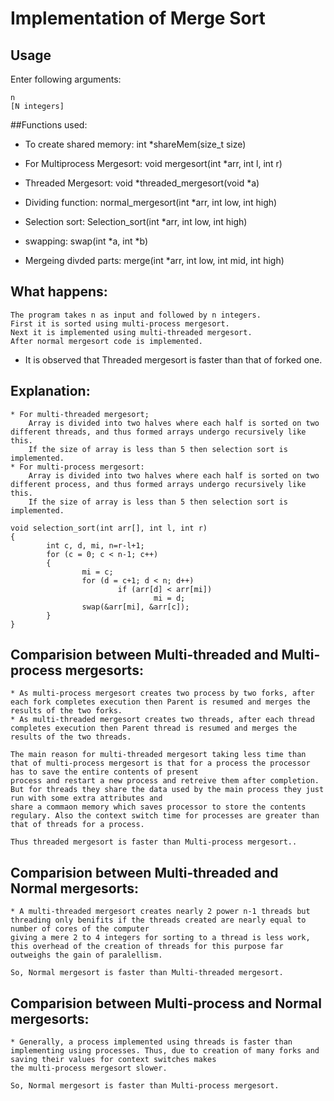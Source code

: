 # Implementation of Merge Sort

## Usage

Enter following arguments:

	n
	[N integers]

##Functions used:

* To create shared memory:
	int *shareMem(size_t size)

* For Multiprocess Mergesort:
	void mergesort(int *arr, int l, int r)

* Threaded Mergesort:
	void *threaded_mergesort(void *a)

* Dividing function:
	normal_mergesort(int *arr, int low, int high) 

* Selection sort:
	Selection_sort(int *arr, int low, int high)

* swapping:
	swap(int *a, int *b)

* Mergeing divded parts:
	merge(int *arr, int low, int mid, int high)

## What happens:
	
	The program takes n as input and followed by n integers.
	First it is sorted using multi-process mergesort.
	Next it is implemented using multi-threaded mergesort.
	After normal mergesort code is implemented.
* It is observed that Threaded mergesort is faster than that of forked one.

## Explanation:
	
	* For multi-threaded mergesort;
		Array is divided into two halves where each half is sorted on two different threads, and thus formed arrays undergo recursively like this.
		If the size of array is less than 5 then selection sort is implemented.
	* For multi-process mergesort:
		Array is divided into two halves where each half is sorted on two different process, and thus formed arrays undergo recursively like this.
		If the size of array is less than 5 then selection sort is implemented.

	void selection_sort(int arr[], int l, int r)
	{
        	int c, d, mi, n=r-l+1;
        	for (c = 0; c < n-1; c++)
        	{
                	mi = c;
                	for (d = c+1; d < n; d++)
                       	 	if (arr[d] < arr[mi])
                	                mi = d;
                	swap(&arr[mi], &arr[c]);
        	}
	}

## Comparision between Multi-threaded and Multi-process mergesorts:
	
	* As multi-process mergesort creates two process by two forks, after each fork completes execution then Parent is resumed and merges the results of the two forks.
	* As multi-threaded mergesort creates two threads, after each thread completes execution then Parent thread is resumed and merges the results of the two threads.

	The main reason for multi-threaded mergesort taking less time than that of multi-process mergesort is that for a process the processor has to save the entire contents of present 
	process and restart a new process and retreive them after completion. But for threads they share the data used by the main process they just run with some extra attributes and 
	share a commaon memory which saves processor to store the contents regulary. Also the context switch time for processes are greater than that of threads for a process.
	
	Thus threaded mergesort is faster than Multi-process mergesort..

## Comparision between Multi-threaded and Normal mergesorts:
	
	* A multi-threaded mergesort creates nearly 2 power n-1 threads but threading only benifits if the threads created are nearly equal to number of cores of the computer
	giving a mere 2 to 4 integers for sorting to a thread is less work, this overhead of the creation of threads for this purpose far outweighs the gain of paralellism.
	
	So, Normal mergesort is faster than Multi-threaded mergesort.
	
## Comparision between Multi-process and Normal mergesorts:
	* Generally, a process implemented using threads is faster than implementing using processes. Thus, due to creation of many forks and saving their values for context switches makes 
	the multi-process mergesort slower.

	So, Normal mergesort is faster than Multi-process mergesort.
